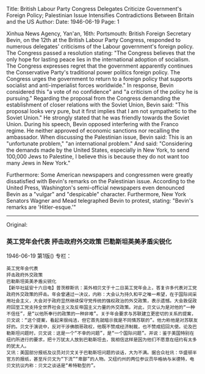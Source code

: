 Title: British Labour Party Congress Delegates Criticize Government's Foreign Policy; Palestinian Issue Intensifies Contradictions Between Britain and the US
Author:
Date: 1946-06-19
Page: 1

Xinhua News Agency, Yan'an, 16th: Portsmouth: British Foreign Secretary Bevin, on the 12th at the British Labour Party Congress, responded to numerous delegates' criticisms of the Labour government's foreign policy. The Congress passed a resolution stating: "The Congress believes that the only hope for lasting peace lies in the international adoption of socialism. The Congress expresses regret that the government apparently continues the Conservative Party's traditional power politics foreign policy. The Congress urges the government to return to a foreign policy that supports socialist and anti-imperialist forces worldwide." In response, Bevin considered this "a vote of no confidence" and "a criticism of the policy he is pursuing." Regarding the proposal from the Congress demanding the establishment of closer relations with the Soviet Union, Bevin said: "This proposal looks very pure, but it first implies that I am not sympathetic to the Soviet Union." He strongly stated that he was friendly towards the Soviet Union. During his speech, Bevin opposed interfering with the Franco regime. He neither approved of economic sanctions nor recalling the ambassador. When discussing the Palestinian issue, Bevin said: This is an "unfortunate problem," "an international problem." And said: "Considering the demands made by the United States, especially in New York, to send 100,000 Jews to Palestine, I believe this is because they do not want too many Jews in New York."

Furthermore: Some American newspapers and congressmen were greatly dissatisfied with Bevin's remarks on the Palestinian issue. According to the United Press, Washington's semi-official newspapers even denounced Bevin as a "vulgar" and "despicable" character. Furthermore, New York Senators Wagner and Mead telegraphed Bevin to protest, stating: "Bevin's remarks are 'Hitler-esque.'"



<hr /> 

Original: 


### 英工党年会代表  抨击政府外交政策  巴勒斯坦英美矛盾尖锐化

1946-06-19
第1版()
专栏：

    英工党年会代表
    抨击政府外交政策
    巴勒斯坦英美矛盾尖锐化
    【新华社延安十六日电】普茨穆斯讯：英外相贝文于十二日英工党年会上，答复许多代表对工党政府外交政策的抨击。年会曾通过一决议，内称：大会认为持久和平之唯一希望，在于国际间采用社会主义，大会对于政府显然继续保守党传统的强权政治的外交政策，表示遗憾。大会敦促政府回至工党支持全世界社会主义及反帝国主义力量的外交政策。对此，贝文认为是对他的“一种不信任”，是“以他所奉行的政策的一种非难”。关于年会要求与苏联建立更密切的关系的提案，贝文说：“这个提案，看起来很纯洁，但它首先就暗示我是不同情苏联的”。他力称他是对苏联友好的。贝文于演说中，反对干涉佛朗哥政权，他既不赞成经济制裁，也不赞成招回大使。论及巴勒斯坦问题时，贝文说：这是一个“不幸的问题”，是“一个国际问题”。并说：鉴于美国特别在纽约所进行的要求，把十万犹太人放到巴勒斯坦去，我相信这样是因为他们不愿意在纽约有太多的犹太人。
    又讯：美国部分报纸及议员对贝文关于巴勒斯坦问题的谈话，大为不满。据合众社讯：华盛顿半官方的报纸，甚至斥贝文为“下流”“卑鄙”的人物。又纽约州的两位参议员华格纳与米德特，电贝文抗议内称：贝文之谈话是“希特勒型的”。
